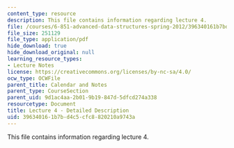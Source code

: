 ```yaml
---
content_type: resource
description: This file contains information regarding lecture 4.
file: /courses/6-851-advanced-data-structures-spring-2012/396340161b7bd4c5cfc8820210a9743a_MIT6_851S12_Lecture4.pdf
file_size: 251129
file_type: application/pdf
hide_download: true
hide_download_original: null
learning_resource_types:
- Lecture Notes
license: https://creativecommons.org/licenses/by-nc-sa/4.0/
ocw_type: OCWFile
parent_title: Calendar and Notes
parent_type: CourseSection
parent_uid: 9d1ac4aa-2b01-9b19-847d-5dfcd274a338
resourcetype: Document
title: Lecture 4 - Detailed Description
uid: 39634016-1b7b-d4c5-cfc8-820210a9743a
---
```

This file contains information regarding lecture 4.